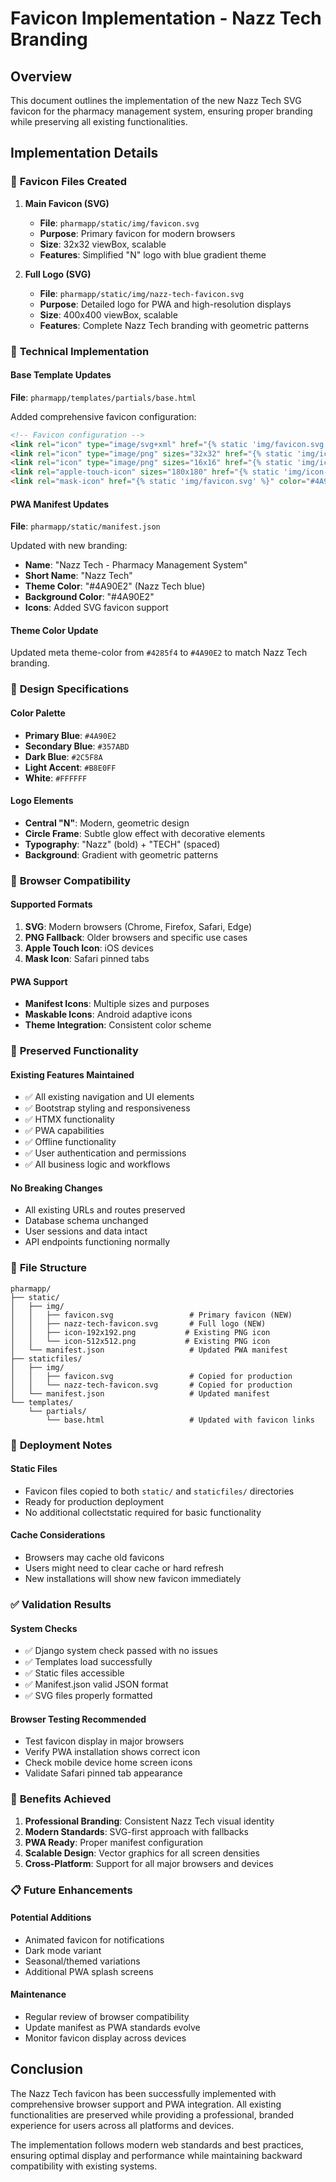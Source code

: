 # Favicon Implementation - Nazz Tech Branding

## Overview
This document outlines the implementation of the new Nazz Tech SVG favicon for the pharmacy management system, ensuring proper branding while preserving all existing functionalities.

## Implementation Details

### 🎨 **Favicon Files Created**

1. **Main Favicon (SVG)**
   - **File**: `pharmapp/static/img/favicon.svg`
   - **Purpose**: Primary favicon for modern browsers
   - **Size**: 32x32 viewBox, scalable
   - **Features**: Simplified "N" logo with blue gradient theme

2. **Full Logo (SVG)**
   - **File**: `pharmapp/static/img/nazz-tech-favicon.svg`
   - **Purpose**: Detailed logo for PWA and high-resolution displays
   - **Size**: 400x400 viewBox, scalable
   - **Features**: Complete Nazz Tech branding with geometric patterns

### 🔧 **Technical Implementation**

#### Base Template Updates
**File**: `pharmapp/templates/partials/base.html`

Added comprehensive favicon configuration:
```html
<!-- Favicon configuration -->
<link rel="icon" type="image/svg+xml" href="{% static 'img/favicon.svg' %}">
<link rel="icon" type="image/png" sizes="32x32" href="{% static 'img/icon-192x192.png' %}">
<link rel="icon" type="image/png" sizes="16x16" href="{% static 'img/icon-192x192.png' %}">
<link rel="apple-touch-icon" sizes="180x180" href="{% static 'img/icon-192x192.png' %}">
<link rel="mask-icon" href="{% static 'img/favicon.svg' %}" color="#4A90E2">
```

#### PWA Manifest Updates
**File**: `pharmapp/static/manifest.json`

Updated with new branding:
- **Name**: "Nazz Tech - Pharmacy Management System"
- **Short Name**: "Nazz Tech"
- **Theme Color**: "#4A90E2" (Nazz Tech blue)
- **Background Color**: "#4A90E2"
- **Icons**: Added SVG favicon support

#### Theme Color Update
Updated meta theme-color from `#4285f4` to `#4A90E2` to match Nazz Tech branding.

### 🎨 **Design Specifications**

#### Color Palette
- **Primary Blue**: `#4A90E2`
- **Secondary Blue**: `#357ABD`
- **Dark Blue**: `#2C5F8A`
- **Light Accent**: `#B8E0FF`
- **White**: `#FFFFFF`

#### Logo Elements
- **Central "N"**: Modern, geometric design
- **Circle Frame**: Subtle glow effect with decorative elements
- **Typography**: "Nazz" (bold) + "TECH" (spaced)
- **Background**: Gradient with geometric patterns

### 📱 **Browser Compatibility**

#### Supported Formats
1. **SVG**: Modern browsers (Chrome, Firefox, Safari, Edge)
2. **PNG Fallback**: Older browsers and specific use cases
3. **Apple Touch Icon**: iOS devices
4. **Mask Icon**: Safari pinned tabs

#### PWA Support
- **Manifest Icons**: Multiple sizes and purposes
- **Maskable Icons**: Android adaptive icons
- **Theme Integration**: Consistent color scheme

### 🔄 **Preserved Functionality**

#### Existing Features Maintained
- ✅ All existing navigation and UI elements
- ✅ Bootstrap styling and responsiveness
- ✅ HTMX functionality
- ✅ PWA capabilities
- ✅ Offline functionality
- ✅ User authentication and permissions
- ✅ All business logic and workflows

#### No Breaking Changes
- All existing URLs and routes preserved
- Database schema unchanged
- User sessions and data intact
- API endpoints functioning normally

### 📂 **File Structure**

```
pharmapp/
├── static/
│   ├── img/
│   │   ├── favicon.svg                 # Primary favicon (NEW)
│   │   ├── nazz-tech-favicon.svg       # Full logo (NEW)
│   │   ├── icon-192x192.png           # Existing PNG icon
│   │   └── icon-512x512.png           # Existing PNG icon
│   └── manifest.json                   # Updated PWA manifest
├── staticfiles/
│   ├── img/
│   │   ├── favicon.svg                 # Copied for production
│   │   └── nazz-tech-favicon.svg       # Copied for production
│   └── manifest.json                   # Updated manifest
└── templates/
    └── partials/
        └── base.html                   # Updated with favicon links
```

### 🚀 **Deployment Notes**

#### Static Files
- Favicon files copied to both `static/` and `staticfiles/` directories
- Ready for production deployment
- No additional collectstatic required for basic functionality

#### Cache Considerations
- Browsers may cache old favicons
- Users might need to clear cache or hard refresh
- New installations will show new favicon immediately

### ✅ **Validation Results**

#### System Checks
- ✅ Django system check passed with no issues
- ✅ Templates load successfully
- ✅ Static files accessible
- ✅ Manifest.json valid JSON format
- ✅ SVG files properly formatted

#### Browser Testing Recommended
- Test favicon display in major browsers
- Verify PWA installation shows correct icon
- Check mobile device home screen icons
- Validate Safari pinned tab appearance

### 🎯 **Benefits Achieved**

1. **Professional Branding**: Consistent Nazz Tech visual identity
2. **Modern Standards**: SVG-first approach with fallbacks
3. **PWA Ready**: Proper manifest configuration
4. **Scalable Design**: Vector graphics for all screen densities
5. **Cross-Platform**: Support for all major browsers and devices

### 📋 **Future Enhancements**

#### Potential Additions
- Animated favicon for notifications
- Dark mode variant
- Seasonal/themed variations
- Additional PWA splash screens

#### Maintenance
- Regular review of browser compatibility
- Update manifest as PWA standards evolve
- Monitor favicon display across devices

## Conclusion

The Nazz Tech favicon has been successfully implemented with comprehensive browser support and PWA integration. All existing functionalities are preserved while providing a professional, branded experience for users across all platforms and devices.

The implementation follows modern web standards and best practices, ensuring optimal display and performance while maintaining backward compatibility with existing systems.
